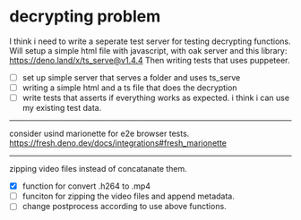 # decrypting problem
I think i need to write a seperate test server for testing decrypting functions.
Will setup a simple html file with javascript, with oak server and this library: https://deno.land/x/ts_serve@v1.4.4
Then writing tests that uses puppeteer.

- [ ] set up simple server that serves a folder and uses ts_serve
- [ ] writing a simple html and a ts file that does the decryption
- [ ] write tests that asserts if everything works as expected. i think i can use my existing test data.

---
consider usind marionette for e2e browser tests.
https://fresh.deno.dev/docs/integrations#fresh_marionette


---
zipping video files instead of concatanate them.
- [x] function for convert .h264 to .mp4
- [ ] funciton for zipping the video files and append metadata.
- [ ] change postprocess according to use above functions.